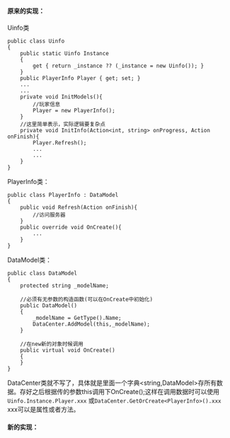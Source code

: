 #### 原来的实现： 
Uinfo类

	public class Uinfo
	{
	    public static Uinfo Instance
	    {
	        get { return _instance ?? (_instance = new Uinfo()); }
	    }
		public PlayerInfo Player { get; set; }
		...
		...
		private void InitModels(){
	        //玩家信息
	        Player = new PlayerInfo();
		}
		//这里简单表示，实际逻辑要复杂点
		private void InitInfo(Action<int, string> onProgress, Action onFinish){
			Player.Refresh();
			...
			...
		}
	}
PlayerInfo类：  

	public class PlayerInfo : DataModel
	{
		public void Refresh(Action onFinish){
			//访问服务器
		}
		public override void OnCreate(){
			...
		}
	}
DataModel类：

	public class DataModel
	{
	    protected string _modelName;
	
	    //必须有无参数的构造函数(可以在OnCreate中初始化)
	    public DataModel()
	    {
	        _modelName = GetType().Name;
	        DataCenter.AddModel(this,_modelName);
	    }
	
	    //在new新的对象时候调用
	    public virtual void OnCreate()
	    {
	    }
	}

DataCenter类就不写了，具体就是里面一个字典<string,DataModel>存所有数据。存好之后根据传的参数this调用下OnCreate();这样在调用数据时可以使用`Uinfo.Instance.Player.xxx` 或`DataCenter.GetOrCreate<PlayerInfo>().xxx`  
xxx可以是属性或者方法。  

#### 新的实现：
